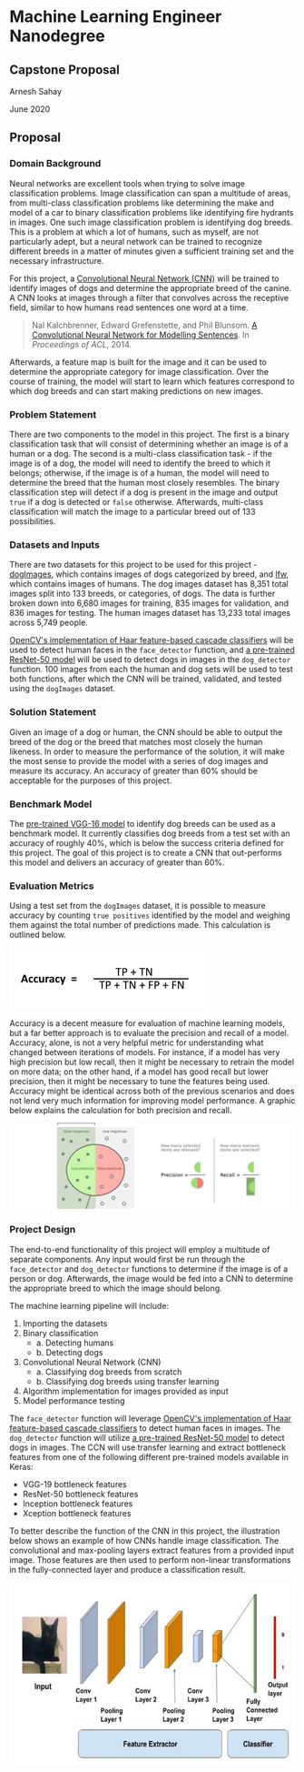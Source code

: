 # Machine Learning Engineer Nanodegree




## Capstone Proposal


Arnesh Sahay


June 2020




## Proposal




### Domain Background


Neural networks are excellent tools when trying to solve image classification problems. Image classification can span a multitude of areas, from multi-class classification problems like determining the make and model of a car to binary classification problems like identifying fire hydrants in images. One such image classification problem is identifying dog breeds. This is a problem at which a lot of humans, such as myself, are not particularly adept, but a neural network can be trained to recognize different breeds in a matter of minutes given a sufficient training set and the necessary infrastructure.


For this project, a [Convolutional Neural Network (CNN)](https://en.wikipedia.org/wiki/Convolutional_neural_network) will be trained to identify images of dogs and determine the appropriate breed of the canine. A CNN looks at images through a filter that convolves across the receptive field, similar to how humans read sentences one word at a time.


> Nal Kalchbrenner, Edward Grefenstette, and Phil Blunsom. [A Convolutional Neural Network for Modelling Sentences](https://www.cs.ox.ac.uk/publications/publication8536-abstract.html). In _Proceedings of ACL_, 2014.


Afterwards, a feature map is built for the image and it can be used to determine the appropriate category for image classification. Over the course of training, the model will start to learn which features correspond to which dog breeds and can start making predictions on new images.




### Problem Statement


There are two components to the model in this project. The first is a binary classification task that will consist of determining whether an image is of a human or a dog. The second is a multi-class classification task - if the image is of a dog, the model will need to identify the breed to which it belongs; otherwise, if the image is of a human, the model will need to determine the breed that the human most closely resembles. The binary classification step will detect if a dog is present in the image and output `true` if a dog is detected or `false` otherwise. Afterwards, multi-class classification will match the image to a particular breed out of 133 possibilities.




### Datasets and Inputs


There are two datasets for this project to be used for this project - [dogImages](https://s3-us-west-1.amazonaws.com/udacity-aind/dog-project/dogImages.zip), which contains images of dogs categorized by breed, and [lfw](https://s3-us-west-1.amazonaws.com/udacity-aind/dog-project/lfw.zip), which contains images of humans. The dog images dataset has 8,351 total images split into 133 breeds, or categories, of dogs. The data is further broken down into 6,680 images for training, 835 images for validation, and 836 images for testing. The human images dataset has 13,233 total images across 5,749 people.


[OpenCV's implementation of Haar feature-based cascade classifiers](https://opencv-python-tutroals.readthedocs.io/en/latest/py_tutorials/py_objdetect/py_face_detection/py_face_detection.html) will be used to detect human faces in the `face_detector` function, and [a pre-trained ResNet-50 model](https://ethereon.github.io/netscope/#/gist/db945b393d40bfa26006) will be used to detect dogs in images in the `dog_detector` function. 100 images from each the human and dog sets will be used to test both functions, after which the CNN will be trained, validated, and tested using the `dogImages` dataset.




### Solution Statement


Given an image of a dog or human, the CNN should be able to output the breed of the dog or the breed that matches most closely the human likeness. In order to measure the performance of the solution, it will make the most sense to provide the model with a series of dog images and measure its accuracy. An accuracy of greater than 60% should be acceptable for the purposes of this project.




### Benchmark Model


The [pre-trained VGG-16 model](https://pytorch.org/docs/master/torchvision/models.html) to identify dog breeds can be used as a benchmark model. It currently classifies dog breeds from a test set with an accuracy of roughly 40%, which is below the success criteria defined for this project. The goal of this project is to create a CNN that out-performs this model and delivers an accuracy of greater than 60%.




### Evaluation Metrics


Using a test set from the `dogImages` dataset, it is possible to measure accuracy by counting `true positives` identified by the model and weighing them against the total number of predictions made. This calculation is outlined below.


![Accuracy](https://raw.githubusercontent.com/Supearnesh/ml-dog-cnn/master/img/confusion_matrix.png)


Accuracy is a decent measure for evaluation of machine learning models, but a far better approach is to evaluate the precision and recall of a model. Accuracy, alone, is not a very helpful metric for understanding what changed between iterations of models. For instance, if a model has very high precision but low recall, then it might be necessary to retrain the model on more data; on the other hand, if a model has good recall but lower precision, then it might be necessary to tune the features being used. Accuracy might be identical across both of the previous scenarios and does not lend very much information for improving model performance. A graphic below explains the calculation for both precision and recall.


![Precision and Recall](https://raw.githubusercontent.com/Supearnesh/ml-dog-cnn/master/img/precision_recall.png)




### Project Design


The end-to-end functionality of this project will employ a multitude of separate components. Any input would first be run through the `face_detector` and `dog_detector` functions to determine if the image is of a person or dog. Afterwards, the image would be fed into a CNN to determine the appropriate breed to which the image should belong.


The machine learning pipeline will include:


1. Importing the datasets
2. Binary classification
    * a. Detecting humans
    * b. Detecting dogs
3. Convolutional Neural Network (CNN)
    * a. Classifying dog breeds from scratch
    * b. Classifying dog breeds using transfer learning
4. Algorithm implementation for images provided as input
5. Model performance testing


The `face_detector` function will leverage [OpenCV's implementation of Haar feature-based cascade classifiers](https://opencv-python-tutroals.readthedocs.io/en/latest/py_tutorials/py_objdetect/py_face_detection/py_face_detection.html) to detect human faces in images. The `dog_detector` function will utilize [a pre-trained ResNet-50 model](https://ethereon.github.io/netscope/#/gist/db945b393d40bfa26006) to detect dogs in images. The CCN will use transfer learning and extract bottleneck features from one of the following different pre-trained models available in Keras:


* VGG-19 bottleneck features
* ResNet-50 bottleneck features
* Inception bottleneck features
* Xception bottleneck features


To better describe the function of the CNN in this project, the illustration below shows an example of how CNNs handle image classification. The convolutional and max-pooling layers extract features from a provided input image. Those features are then used to perform non-linear transformations in the fully-connected layer and produce a classification result.


![CNN Schema](https://raw.githubusercontent.com/Supearnesh/ml-dog-cnn/master/img/cnn-schema.jpg)
